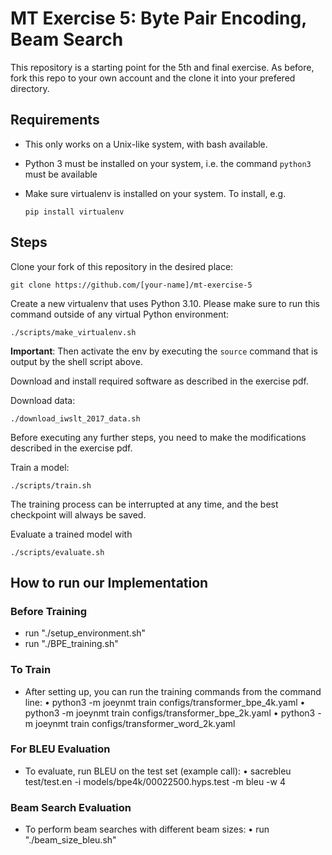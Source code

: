 # MT Exercise 5: Byte Pair Encoding, Beam Search
This repository is a starting point for the 5th and final exercise. As before, fork this repo to your own account and the clone it into your prefered directory.

## Requirements

- This only works on a Unix-like system, with bash available.
- Python 3 must be installed on your system, i.e. the command `python3` must be available
- Make sure virtualenv is installed on your system. To install, e.g.

    `pip install virtualenv`

## Steps

Clone your fork of this repository in the desired place:

    git clone https://github.com/[your-name]/mt-exercise-5

Create a new virtualenv that uses Python 3.10. Please make sure to run this command outside of any virtual Python environment:

    ./scripts/make_virtualenv.sh

**Important**: Then activate the env by executing the `source` command that is output by the shell script above.

Download and install required software as described in the exercise pdf.

Download data:

    ./download_iwslt_2017_data.sh
    
Before executing any further steps, you need to make the modifications described in the exercise pdf.

Train a model:

    ./scripts/train.sh

The training process can be interrupted at any time, and the best checkpoint will always be saved.

Evaluate a trained model with

    ./scripts/evaluate.sh

## How to run our Implementation

### Before Training 
- run "./setup_environment.sh" 
- run "./BPE_training.sh"

### To Train
- After setting up, you can run the training commands from the command line:
• python3 -m joeynmt train configs/transformer_bpe_4k.yaml
• python3 -m joeynmt train configs/transformer_bpe_2k.yaml
• python3 -m joeynmt train configs/transformer_word_2k.yaml

### For BLEU Evaluation
- To evaluate, run BLEU on the test set (example call):
• sacrebleu test/test.en -i models/bpe4k/00022500.hyps.test -m bleu -w 4

### Beam Search Evaluation
- To perform beam searches with different beam sizes: 
• run "./beam_size_bleu.sh"
